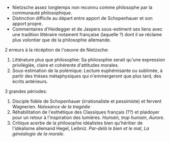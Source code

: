 - Nietzsche assez longtemps non reconnu comme philosophe par la communauté philosophique.
- Distinction difficile au départ entre apport de Schopenhauer et son apport propre.
- Commentaires d'Heidegger et de Jaspers sous-estiment ses liens avec une tradition littéraire notament française (laquelle ?)
dont il se réclame plus volontier que de la philosophie allemande.

2 erreurs à la récéption de l'oeuvre de Nietzsche:

  1. Littérature plus que philosophie:
Sa philosophie serait qu'une expression privilégiée, claire et cohérente d'attitudes morales. 
  2. Sous-estimation de la polémique:
Lecture euphémisante ou sublimée, à partir des thèses métaphysiques qui n'emmergeront que plus tard, des écrits antérieurs.

3 grandes périodes:

1. Disciple fidèle de Schopenhauer (irrationaliste et pessimiste) et fervent Wagnerien. *Naissance de la tragédie*
2. Réhabilitation de l'esthétique des Classiques français (??) et plaidoyer pour un retour à l'inspiration des lumières. *Humain, trop humain*, *Aurore*.
3. Critique acerbe de la philosophie idéalistes bien qu'héritier de l'idéalisme allemand Hegel, Leibniz. *Par-delà le bien  et le mal*, *La généalogie de la morale*.
